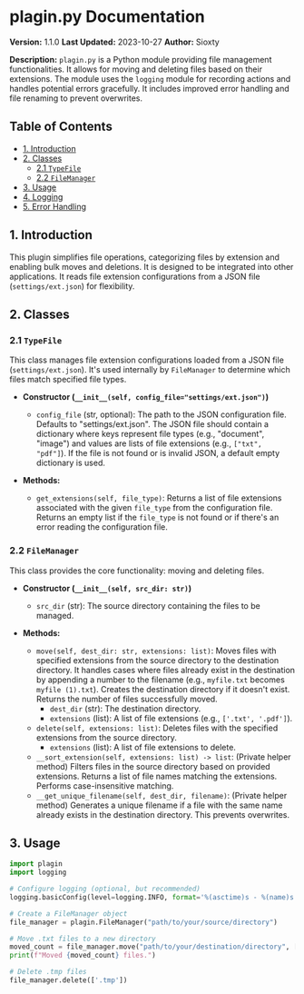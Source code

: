 # plagin.py Documentation

**Version:** 1.1.0
**Last Updated:** 2023-10-27
**Author:** Sioxty

**Description:** `plagin.py` is a Python module providing file management functionalities. It allows for moving and deleting files based on their extensions. The module uses the `logging` module for recording actions and handles potential errors gracefully.  It includes improved error handling and file renaming to prevent overwrites.

## Table of Contents

- [1. Introduction](#1-introduction)
- [2. Classes](#2-classes)
    - [2.1 `TypeFile`](#21-typefile)
    - [2.2 `FileManager`](#22-filemanager)
- [3. Usage](#3-usage)
- [4. Logging](#4-logging)
- [5. Error Handling](#5-error-handling)


## 1. Introduction

This plugin simplifies file operations, categorizing files by extension and enabling bulk moves and deletions. It is designed to be integrated into other applications.  It reads file extension configurations from a JSON file (`settings/ext.json`) for flexibility.


## 2. Classes

### 2.1 `TypeFile`

This class manages file extension configurations loaded from a JSON file (`settings/ext.json`). It's used internally by `FileManager` to determine which files match specified file types.

*   **Constructor (`__init__(self, config_file="settings/ext.json")`)**
    *   `config_file` (str, optional): The path to the JSON configuration file. Defaults to "settings/ext.json". The JSON file should contain a dictionary where keys represent file types (e.g., "document", "image") and values are lists of file extensions (e.g., `["txt", "pdf"]`).  If the file is not found or is invalid JSON, a default empty dictionary is used.

*   **Methods:**
    *   `get_extensions(self, file_type)`: Returns a list of file extensions associated with the given `file_type` from the configuration file. Returns an empty list if the `file_type` is not found or if there's an error reading the configuration file.


### 2.2 `FileManager`

This class provides the core functionality: moving and deleting files.

*   **Constructor (`__init__(self, src_dir: str)`)**
    *   `src_dir` (str): The source directory containing the files to be managed.

*   **Methods:**
    *   `move(self, dest_dir: str, extensions: list)`: Moves files with specified extensions from the source directory to the destination directory. It handles cases where files already exist in the destination by appending a number to the filename (e.g., `myfile.txt` becomes `myfile (1).txt`). Creates the destination directory if it doesn't exist.  Returns the number of files successfully moved.
        *   `dest_dir` (str): The destination directory.
        *   `extensions` (list): A list of file extensions (e.g., `['.txt', '.pdf']`).
    *   `delete(self, extensions: list)`: Deletes files with the specified extensions from the source directory.
        *   `extensions` (list): A list of file extensions to delete.
    *   `__sort_extension(self, extensions: list) -> list`: (Private helper method) Filters files in the source directory based on provided extensions. Returns a list of file names matching the extensions. Performs case-insensitive matching.
    *   `__get_unique_filename(self, dest_dir, filename)`: (Private helper method) Generates a unique filename if a file with the same name already exists in the destination directory.  This prevents overwrites.


## 3. Usage

```python
import plagin
import logging

# Configure logging (optional, but recommended)
logging.basicConfig(level=logging.INFO, format='%(asctime)s - %(name)s - %(levelname)s - %(message)s')

# Create a FileManager object
file_manager = plagin.FileManager("path/to/your/source/directory")

# Move .txt files to a new directory
moved_count = file_manager.move("path/to/your/destination/directory", ['.txt'])
print(f"Moved {moved_count} files.")

# Delete .tmp files
file_manager.delete(['.tmp'])


